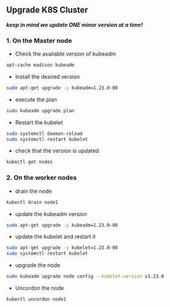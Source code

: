 ## Upgrade K8S Cluster

***keep in mind we update ONE minor version at a time!*** 


### 1. On the Master node
- Check the available version of kubeadm
```bash
apt-cache madison kubeadm
```
- Install the desired version
```bash
sudo apt-get upgrade -y kubeadm=1.23.0-00
```
- execute the plan
```bash
sudo kubeadm upgrade plan
```
- Restart the kubelet
```bash
sudo systemctl daemon-reload
sudo systemctl restart kubelet
```
- check that the version is updated
```bash
kubectl get nodes
```

### 2. On the worker nodes

- drain the node 
```bash
kubectl drain node1
```

- update the kubeadm version
```bash
sudo apt-get upgrade -y kubeadm=1.23.0-00
```
- update the kubelet and restart it
```bash
sudo apt-get upgrade -y kubelet=1.23.0-00
sudo systemctl restart kubelet
```
- upgrade the node 
```bash
sudo kubeadm upgrade node config --kubelet-version v1.23.0
```
- Uncordon the node 
```bash
kubectl uncordon node1
```
